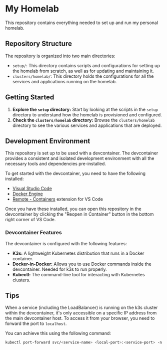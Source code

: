 # My Homelab

This repository contains everything needed to set up and run my personal homelab.

## Repository Structure

The repository is organized into two main directories:

-   `setup/`: This directory contains scripts and configurations for setting up the homelab from scratch, as well as for updating and maintaining it.
-   `clusters/homelab/`: This directory holds the configurations for all the services and applications running on the homelab.

## Getting Started

1.  **Explore the `setup` directory:** Start by looking at the scripts in the `setup` directory to understand how the homelab is provisioned and configured.
2.  **Check the `clusters/homelab` directory:** Browse the `clusters/homelab` directory to see the various services and applications that are deployed.

## Development Environment

This repository is set up to be used with a devcontainer. The devcontainer provides a consistent and isolated development environment with all the necessary tools and dependencies pre-installed.

To get started with the devcontainer, you need to have the following installed:

-   [Visual Studio Code](https://code.visualstudio.com/)
-   [Docker Engine](https://docs.docker.com/engine/)
-   [Remote - Containers](https://marketplace.visualstudio.com/items?itemName=ms-vscode-remote.remote-containers) extension for VS Code

Once you have these installed, you can open this repository in the devcontainer by clicking the "Reopen in Container" button in the bottom right corner of VS Code.

### Devcontainer Features

The devcontainer is configured with the following features:

-   **K3s:** A lightweight Kubernetes distribution that runs in a Docker container.
-   **Docker-in-Docker:** Allows you to use Docker commands inside the devcontainer. Needed for k3s to run properly.
-   **Kubectl:** The command-line tool for interacting with Kubernetes clusters.

## Tips

When a service (including the LoadBalancer) is running on the k3s cluster within the devcontainer, it's only accessible on a specific IP address from the main devcontainer host. To access it from your browser, you need to forward the port to `localhost`.

You can achieve this using the following command:

```bash
kubectl port-forward svc/<service-name> <local-port>:<service-port> -n <namespace>
```
